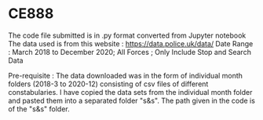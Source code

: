 # CE888


The code file submitted is in .py format converted from Jupyter notebook
The data used is from this website :   https://data.police.uk/data/
Date Range : March 2018 to December 2020; All Forces ; Only Include Stop and Search Data

Pre-requisite : The data downloaded was in the form of individual month folders (2018-3 to 2020-12) consisting of csv files of different constabularies. I have copied the data sets from the individual month folder and pasted them into a separated folder "s&s". The path given in the code is of the "s&s" folder.
